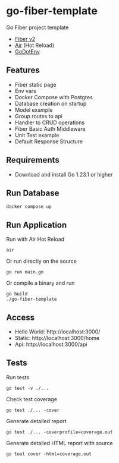 # go-fiber-template
Go Fiber project template

- [Fiber v2](https://gofiber.io/)
- [Air](https://github.com/cosmtrek/air) (Hot Reload)
- [GoDotEnv](github.com/joho/godotenv)

## Features

- Fiber static page
- Env vars
- Docker Compose with Postgres
- Database creation on startup
- Model example
- Group routes to api
- Handler to CRUD operations
- Fiber Basic Auth Middleware
- Unit Test example
- Default Response Structure

## Requirements

- Download and install Go 1.23.1 or higher

## Run Database

```shell
docker compose up
```

## Run Application

Run with Air Hot Reload
```shell
air
```

Or run directly on the source
```shell
go run main.go
```

Or compile a binary and run
```shell
go build
./go-fiber-template
```

## Access

- Hello World: http://localhost:3000/
- Static: http://localhost:3000/home
- Api: http://localhost:3000/api

## Tests

Run tests
```shell
go test -v ./...
```

Check test coverage
```shell
go test ./... -cover
```

Generate detailed report
```shell
go test ./... -coverprofile=coverage.out
```

Generate detailed HTML report with source
```shell
go tool cover -html=coverage.out
```
